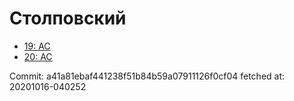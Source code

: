 # Столповский
- [19: AC](19.md)
- [20: AC](20.md)

Commit: a41a81ebaf441238f51b84b59a07911126f0cf04
 fetched at: 20201016-040252
